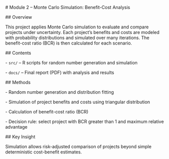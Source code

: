 \# Module 2 – Monte Carlo Simulation: Benefit-Cost Analysis



\## Overview

This project applies Monte Carlo simulation to evaluate and compare projects under uncertainty. Each project’s benefits and costs are modeled with probability distributions and simulated over many iterations. The benefit-cost ratio (BCR) is then calculated for each scenario.



\## Contents

\- `src/` – R scripts for random number generation and simulation

\- `docs/` – Final report (PDF) with analysis and results



\## Methods

\- Random number generation and distribution fitting

\- Simulation of project benefits and costs using triangular distribution

\- Calculation of benefit-cost ratio (BCR)

\- Decision rule: select project with BCR greater than 1 and maximum relative advantage



\## Key Insight

Simulation allows risk-adjusted comparison of projects beyond simple deterministic cost-benefit estimates.



